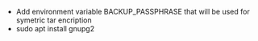 * Add environment variable BACKUP_PASSPHRASE that will be used for symetric tar encription
* sudo apt install gnupg2


